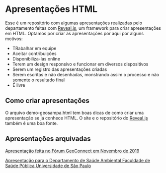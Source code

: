 # Apresentações HTML

Esse é um repositório com algumas apresentações realizadas pelo departamento feitas com [Reveal.js](http://revealjs.com/), um framework para criar apresentações em HTML.
Optamos por criar as apresentações por aqui por alguns motivos:
- TRabalhar em equipe
- Aceitar contribuições
- Disponibiliza-las online
- Terem um design responsivo e funcionar em diversos dispositivos
- Serem um registro das apresentações criadas
- Serem escritas e não desenhadas, monstrando assim o processo e não somente o resultado final
- É livre

## Como criar apresentações

O arquivo demo-geosampa.html tem boas dicas de como criar uma apresentação se já conhece HTML. O site e o repositório do [Reveal.js](http://revealjs.com/) também é uma boa fonte. 

## Apresentações arquivadas

[Apresentação feita no Fórum GeoConnect em Novembro de 2019](https://geoinfo-smdu.github.io/apresentacoes/geosampa-geoconnectplus-nov-2019.html)

[Apresentação para o Departamento de Saúde Ambiental Faculdade de Saúde Pública Universidade de São Paulo](https://geoinfo-smdu.github.io/apresentacoes/geosampa-fsp-usp-nov-2019.html)